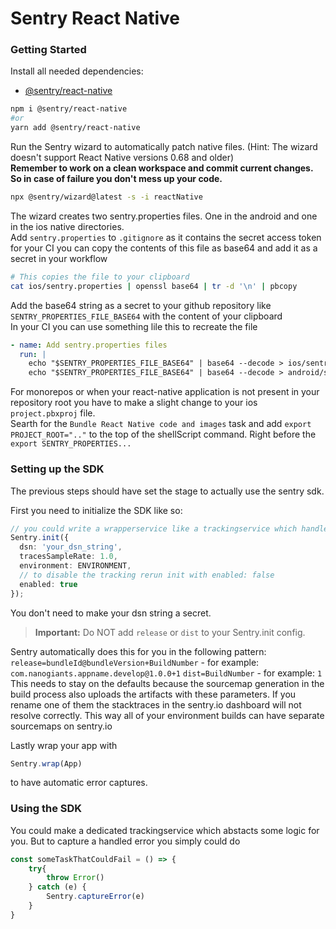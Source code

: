 # Sentry React Native


### Getting Started
Install all needed dependencies:
* [@sentry/react-native](https://www.npmjs.com/package/@sentry/react-native)

```bash
npm i @sentry/react-native
#or
yarn add @sentry/react-native
```

Run the Sentry wizard to automatically patch native files. (Hint: The wizard doesn't support React Native versions 0.68 and older)  
**Remember to work on a clean workspace and commit current changes. So in case of failure you don't mess up your code.**
```bash
npx @sentry/wizard@latest -s -i reactNative
```

The wizard creates two sentry.properties files. One in the android and one in the ios native directories.  
Add `sentry.properties` to `.gitignore` as it contains the secret access token for your CI you can copy the contents of this file as base64 and add it as a secret in your workflow
```bash
# This copies the file to your clipboard
cat ios/sentry.properties | openssl base64 | tr -d '\n' | pbcopy
```
Add the base64 string as a secret to your github repository like `SENTRY_PROPERTIES_FILE_BASE64` with the content of your clipboard  
In your CI you can use something lile this to recreate the file
```yaml
- name: Add sentry.properties files
  run: |
    echo "$SENTRY_PROPERTIES_FILE_BASE64" | base64 --decode > ios/sentry.properties
    echo "$SENTRY_PROPERTIES_FILE_BASE64" | base64 --decode > android/sentry.properties
```

For monorepos or when your react-native application is not present in your repository root you have to make a slight change to your ios `project.pbxproj` file.  
Searth for the `Bundle React Native code and images` task and add `export PROJECT_ROOT=".."` to the top of the shellScript command. Right before the `export SENTRY_PROPERTIES...`


### Setting up the SDK
The previous steps should have set the stage to actually use the sentry sdk.  

First you need to initialize the SDK like so:

```ts
// you could write a wrapperservice like a trackingservice which handles this for you.
Sentry.init({
  dsn: 'your_dsn_string',
  tracesSampleRate: 1.0,
  environment: ENVIRONMENT,
  // to disable the tracking rerun init with enabled: false
  enabled: true
});
```
You don't need to make your dsn string a secret.

> **Important:** Do NOT add `release` or `dist` to your Sentry.init config.

Sentry automatically does this for you in the following pattern:
`release=bundleId@bundleVersion+BuildNumber` - for example: `com.nanogiants.appname.develop@1.0.0+1`
`dist=BuildNumber` - for example: `1`
This needs to stay on the defaults because the sourcemap generation in the build process also uploads the artifacts with these parameters. If you rename one of them the stacktraces in the sentry.io dashboard will not resolve correctly.
This way all of your environment builds can have separate sourcemaps on sentry.io

Lastly wrap your app with
```ts
Sentry.wrap(App)
```
to have automatic error captures.

### Using the SDK
You could make a dedicated trackingservice which abstacts some logic for you.
But to capture a handled error you simply could do

```ts
const someTaskThatCouldFail = () => {
    try{
        throw Error()
    } catch (e) {
        Sentry.captureError(e)
    }
}
```

